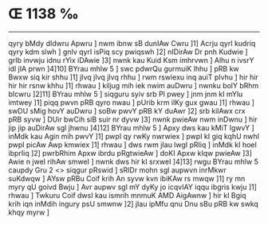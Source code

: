 # Œ 1138 ‰
---
qyry bMdy dIdwru Apwru ] nwm ibnw sB dunIAw Cwru ]1] Acrju qyrI
kudriq qyry kdm slwh ] gnIv qyrI isPiq scy pwiqswh ]2] nIDirAw
Dr pnh Kudwie ] grIb invwju idnu rYix iDAwie ]3] nwnk kau Kuid
Ksm imhrvwn ] Alhu n ivsrY idl jIA prwn ]4]10] BYrau mhlw 5
] swc pdwrQu gurmuiK lhhu ] pRB kw Bwxw siq kir shhu ]1] jIvq
jIvq jIvq rhhu ] rwm rswiexu inq auiT pIvhu ] hir hir hir hir
rsnw khhu ]1] rhwau ] kiljug mih iek nwim auDwru ] nwnku bolY bRhm
bIcwru ]2]11] BYrau mhlw 5 ] siqguru syiv srb Pl pwey ] jnm jnm
kI mYlu imtwey ]1] piqq pwvn pRB qyro nwau ] pUrib krm ilKy gux gwau
]1] rhwau ] swDU sMig hovY auDwru ] soBw pwvY pRB kY duAwr ]2] srb
kilAwx crx pRB syvw ] DUir bwCih siB suir nr dyvw ]3] nwnk pwieAw
nwm inDwnu ] hir jip jip auDirAw sgl jhwnu ]4]12] BYrau mhlw 5
] Apxy dws kau kMiT lgwvY ] inMdk kau Agin mih pwvY ]1] pwpI qy
rwKy nwrwiex ] pwpI kI giq kqhU nwhI pwpI picAw Awp kmwiex ]1]
rhwau ] dws rwm jIau lwgI pRIiq ] inMdk kI hoeI ibprIiq ]2]
pwrbRhim Apxw ibrdu pRgtwieAw ] doKI Apxw kIqw pwieAw ]3] Awie
n jweI rihAw smweI ] nwnk dws hir kI srxweI ]4]13]
rwgu BYrau mhlw 5 caupdy Gru 2
<> siqgur pRswid ]
sRIDr mohn sgl aupwvn inrMkwr suKdwqw ] AYsw pRBu Coif krih An syvw
kvn ibiKAw rs mwqw ]1] ry mn myry qU goivd Bwju ] Avr aupwv sgl
mY dyKy jo icqvIAY iqqu ibgris kwju ]1] rhwau ] Twkuru Coif dwsI kau
ismrih mnmuK AMD AigAwnw ] hir kI Bgiq krih iqn inMdih ingury psU
smwnw ]2] jIau ipMfu qnu Dnu sBu pRB kw swkq khqy myrw ]
####
